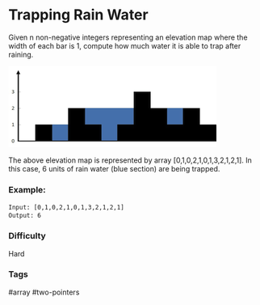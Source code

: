 # Trapping Rain Water

Given n non-negative integers representing an elevation map where the width of
each bar is 1, compute how much water it is able to trap after raining.

![question_42](./question_42.jpg "Question 42")

The above elevation map is represented by array [0,1,0,2,1,0,1,3,2,1,2,1].
In this case, 6 units of rain water (blue section) are being trapped.

### Example:

```
Input: [0,1,0,2,1,0,1,3,2,1,2,1]
Output: 6
```

### Difficulty

Hard

### Tags

#array #two-pointers